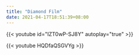 ```yaml
---
title: "Diamond Film"
date: 2021-04-17T18:51:39+08:00
---
```


{{< youtube id="IZT0wP-SJ8Y" autoplay="true" >}}

{{< youtube HQDfaQSGVYg >}}